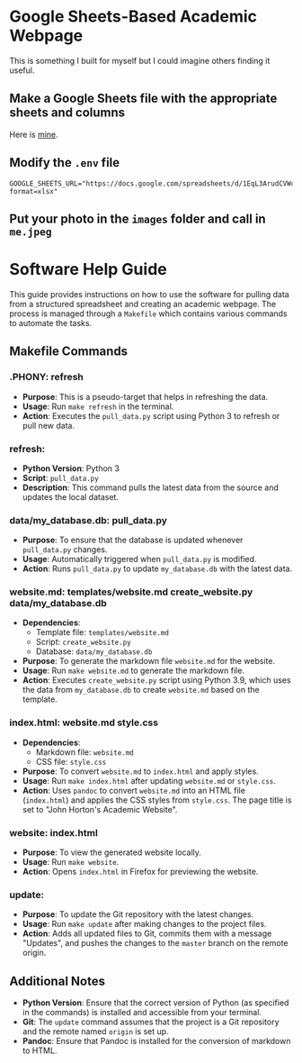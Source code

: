 # Google Sheets-Based Academic Webpage

This is something I built for myself but I could imagine others finding it useful. 

## Make a Google Sheets file with the appropriate sheets and columns
Here is [mine](https://docs.google.com/spreadsheets/d/1EqL3ArudCVWcmJZd2NgC8rK_diIk7dyH4Ws2TRKRBnU/). 

## Modify the `.env` file 
```
GOOGLE_SHEETS_URL="https://docs.google.com/spreadsheets/d/1EqL3ArudCVWcmJZd2NgC8rK_diIk7dyH4Ws2TRKRBnU/export?format=xlsx"
```

## Put your photo in the `images` folder and call in `me.jpeg`

# Software Help Guide

This guide provides instructions on how to use the software for pulling data from a structured spreadsheet and creating an academic webpage. The process is managed through a `Makefile` which contains various commands to automate the tasks.

## Makefile Commands

### .PHONY: refresh
- **Purpose**: This is a pseudo-target that helps in refreshing the data.
- **Usage**: Run `make refresh` in the terminal.
- **Action**: Executes the `pull_data.py` script using Python 3 to refresh or pull new data.

### refresh:
- **Python Version**: Python 3
- **Script**: `pull_data.py`
- **Description**: This command pulls the latest data from the source and updates the local dataset.

### data/my_database.db: pull_data.py
- **Purpose**: To ensure that the database is updated whenever `pull_data.py` changes.
- **Usage**: Automatically triggered when `pull_data.py` is modified.
- **Action**: Runs `pull_data.py` to update `my_database.db` with the latest data.

### website.md: templates/website.md create_website.py data/my_database.db
- **Dependencies**: 
  - Template file: `templates/website.md`
  - Script: `create_website.py`
  - Database: `data/my_database.db`
- **Purpose**: To generate the markdown file `website.md` for the website.
- **Usage**: Run `make website.md` to generate the markdown file.
- **Action**: Executes `create_website.py` script using Python 3.9, which uses the data from `my_database.db` to create `website.md` based on the template.

### index.html: website.md style.css
- **Dependencies**: 
  - Markdown file: `website.md`
  - CSS file: `style.css`
- **Purpose**: To convert `website.md` to `index.html` and apply styles.
- **Usage**: Run `make index.html` after updating `website.md` or `style.css`.
- **Action**: Uses `pandoc` to convert `website.md` into an HTML file (`index.html`) and applies the CSS styles from `style.css`. The page title is set to "John Horton's Academic Website".

### website: index.html
- **Purpose**: To view the generated website locally.
- **Usage**: Run `make website`.
- **Action**: Opens `index.html` in Firefox for previewing the website.

### update:
- **Purpose**: To update the Git repository with the latest changes.
- **Usage**: Run `make update` after making changes to the project files.
- **Action**: Adds all updated files to Git, commits them with a message "Updates", and pushes the changes to the `master` branch on the remote origin.

## Additional Notes
- **Python Version**: Ensure that the correct version of Python (as specified in the commands) is installed and accessible from your terminal.
- **Git**: The `update` command assumes that the project is a Git repository and the remote named `origin` is set up.
- **Pandoc**: Ensure that Pandoc is installed for the conversion of markdown to HTML.
